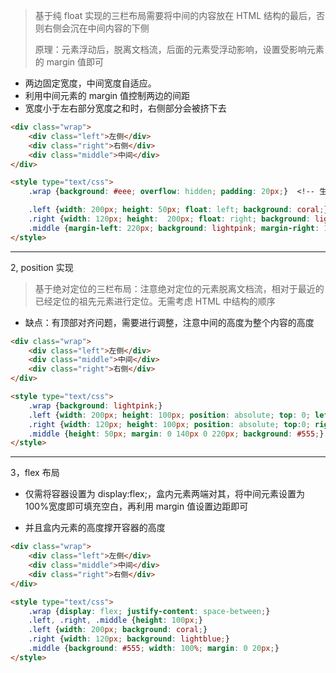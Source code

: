 > 基于纯 float 实现的三栏布局需要将中间的内容放在 HTML 结构的最后，否则右侧会沉在中间内容的下侧
>
> 原理：元素浮动后，脱离文档流，后面的元素受浮动影响，设置受影响元素的 margin 值即可

- 两边固定宽度，中间宽度自适应。
- 利用中间元素的 margin 值控制两边的间距
- 宽度小于左右部分宽度之和时，右侧部分会被挤下去

```html
<div class="wrap">
    <div class="left">左侧</div>
    <div class="right">右侧</div>
    <div class="middle">中间</div>
</div>

<style type="text/css">
    .wrap {background: #eee; overflow: hidden; padding: 20px;}  <!-- 生成BFC，计算高度时考虑浮动的元素 -->

    .left {width: 200px; height: 50px; float: left; background: coral;}
    .right {width: 120px; height:  200px; float: right; background: lightblue;}
    .middle {margin-left: 220px; background: lightpink; margin-right: 140px;}
</style>
```

---

2, position 实现

> 基于绝对定位的三栏布局：注意绝对定位的元素脱离文档流，相对于最近的已经定位的祖先元素进行定位。无需考虑 HTML 中结构的顺序

- 缺点：有顶部对齐问题，需要进行调整，注意中间的高度为整个内容的高度

```html
<div class="wrap">
    <div class="left">左侧</div>
    <div class="middle">中间</div>
    <div class="right">右侧</div>
</div>

<style type="text/css">
    .wrap {background: lightpink;}
    .left {width: 200px; height: 100px; position: absolute; top: 0; left: 0; background: coral;}
    .right {width: 120px; height: 100px; position: absolute; top:0; right: 0; background: lightblue;}
    .middle {height: 50px; margin: 0 140px 0 220px; background: #555;}
</style>

```

---

3，flex 布局

- 仅需将容器设置为 display:flex;，盒内元素两端对其，将中间元素设置为 100%宽度即可填充空白，再利用 margin 值设置边距即可

- 并且盒内元素的高度撑开容器的高度

```html
<div class="wrap">
    <div class="left">左侧</div>
    <div class="middle">中间</div>
    <div class="right">右侧</div>
</div>

<style type="text/css">
    .wrap {display: flex; justify-content: space-between;}
    .left, .right, .middle {height: 100px;}
    .left {width: 200px; background: coral;}
    .right {width: 120px; background: lightblue;}
    .middle {background: #555; width: 100%; margin: 0 20px;}
</style>
```
